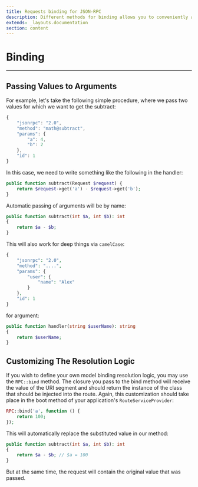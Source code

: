 ```yaml
---
title: Requests binding for JSON-RPC
description: Different methods for binding allows you to conveniently access objct instances created from the request parameters
extends: _layouts.documentation
section: content
---
```


# Binding

----

## Passing Values to Arguments 


For example, let's take the following simple procedure, where we pass two values for which we want to get the subtract:

```javascript
{
    "jsonrpc": "2.0",
    "method": "math@subtract",
    "params": {
        "a": 4,
        "b": 2
    },
    "id": 1
}
```

In this case, we need to write something like the following in the handler:

```php
public function subtract(Request $request) {
    return $request->get('a') - $request->get('b');
}
```

Automatic passing of arguments will be by name:

```php
public function subtract(int $a, int $b): int
{
    return $a - $b;
}
```

This will also work for deep things via `camelCase`:


```php
{
    "jsonrpc": "2.0",
    "method": "....",
    "params": {
        "user": {
            "name": "Alex"
        }
    },
    "id": 1
}
```

for argument:

```php
public function handler(string $userName): string
{
    return $userName;
}
```


## Customizing The Resolution Logic

If you wish to define your own model binding resolution logic, you may use the `RPC::bind` method. The closure you pass to the bind method will receive the value of the URI segment and should return the instance of the class that should be injected into the route. Again, this customization should take place in the boot method of your application's `RouteServiceProvider`:

```php
RPC::bind('a', function () {
    return 100;
});
```

This will automatically replace the substituted value in our method:

```php
public function subtract(int $a, int $b): int
{
    return $a - $b; // $a = 100
}
```

But at the same time, the request will contain the original value that was passed.
